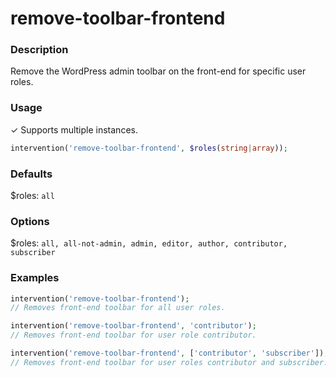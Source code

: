 # remove-toolbar-frontend

### Description
Remove the WordPress admin toolbar on the front-end for specific user roles.

### Usage
&#10003; Supports multiple instances.
```php
intervention('remove-toolbar-frontend', $roles(string|array));
```

### Defaults
$roles: `all`

### Options
$roles:  `all, all-not-admin, admin, editor, author, contributor, subscriber`

### Examples
```php
intervention('remove-toolbar-frontend');
// Removes front-end toolbar for all user roles.

intervention('remove-toolbar-frontend', 'contributor');
// Removes front-end toolbar for user role contributor.

intervention('remove-toolbar-frontend', ['contributor', 'subscriber']);
// Removes front-end toolbar for user roles contributor and subscriber.
```
